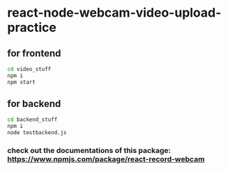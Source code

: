 # react-node-webcam-video-upload-practice

## for frontend 
```bash
cd video_stuff 
npm i
npm start
```


## for backend 
```bash
cd backend_stuff
npm i
node testbackend.js
```

### check out the documentations of this package: https://www.npmjs.com/package/react-record-webcam
